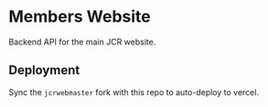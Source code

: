 # Members Website

Backend API for the main JCR website.

## Deployment

Sync the `jcrwebmaster` fork with this repo to auto-deploy to vercel.




